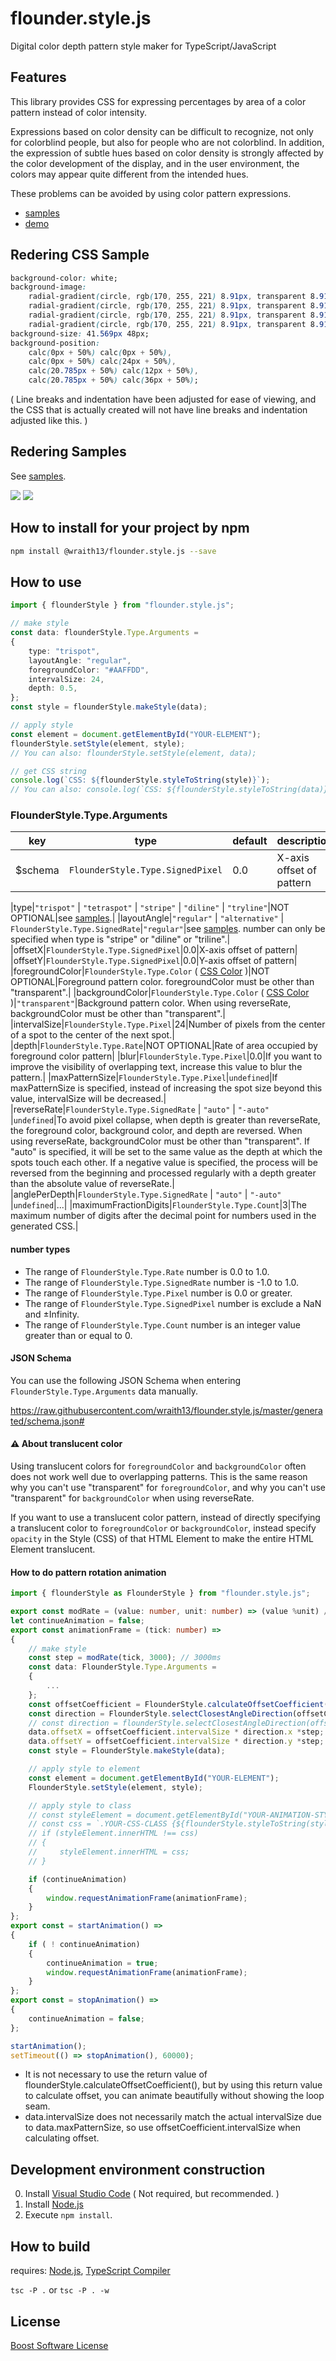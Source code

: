# flounder.style.js

Digital color depth pattern style maker for TypeScript/JavaScript

## Features

This library provides CSS for expressing percentages by area of ​​a color pattern instead of color intensity.

Expressions based on color density can be difficult to recognize, not only for colorblind people, but also for people who are not colorblind. In addition, the expression of subtle hues based on color density is strongly affected by the color development of the display, and in the user environment, the colors may appear quite different from the intended hues.

These problems can be avoided by using color pattern expressions.

- [samples](https://wraith13.github.io/flounder.style.js/samples.html)
- [demo](https://wraith13.github.io/flounder.style.js/demo.html)

## Redering CSS Sample

```css
background-color: white;
background-image:
    radial-gradient(circle, rgb(170, 255, 221) 8.91px, transparent 8.91px),
    radial-gradient(circle, rgb(170, 255, 221) 8.91px, transparent 8.91px),
    radial-gradient(circle, rgb(170, 255, 221) 8.91px, transparent 8.91px),
    radial-gradient(circle, rgb(170, 255, 221) 8.91px, transparent 8.91px);
background-size: 41.569px 48px;
background-position:
    calc(0px + 50%) calc(0px + 50%),
    calc(0px + 50%) calc(24px + 50%),
    calc(20.785px + 50%) calc(12px + 50%),
    calc(20.785px + 50%) calc(36px + 50%);
```

( Line breaks and indentation have been adjusted for ease of viewing, and the CSS that is actually created will not have line breaks and indentation adjusted like this. )

## Redering Samples

See [samples](https://wraith13.github.io/flounder.style.js/samples.html).

![](./image/sample0.png)
![](./image/sample1.png)

## How to install for your project by npm

```sh
npm install @wraith13/flounder.style.js --save
```

## How to use

```typescript
import { flounderStyle } from "flounder.style.js";

// make style
const data: flounderStyle.Type.Arguments =
{
    type: "trispot",
    layoutAngle: "regular",
    foregroundColor: "#AAFFDD",
    intervalSize: 24,
    depth: 0.5,
};
const style = flounderStyle.makeStyle(data);

// apply style
const element = document.getElementById("YOUR-ELEMENT");
flounderStyle.setStyle(element, style);
// You can also: flounderStyle.setStyle(element, data);

// get CSS string
console.log(`CSS: ${flounderStyle.styleToString(style)}`);
// You can also: console.log(`CSS: ${flounderStyle.styleToString(data)}`);
```

### FlounderStyle.Type.Arguments

|key|type|default|description|
|---|---|---|---|
|$schema|`FlounderStyle.Type.SignedPixel`|0.0|X-axis offset of pattern|

|type|`"trispot"` \| `"tetraspot"` \| `"stripe"` \| `"diline"` \| `"tryline"`|NOT OPTIONAL|see [samples](https://wraith13.github.io/flounder.style.js/samples.html).|
|layoutAngle|`"regular"` \| `"alternative"` \| `FlounderStyle.Type.SignedRate`|`"regular"`|see [samples](https://wraith13.github.io/flounder.style.js/samples.html). number can only be specified when type is "stripe" or "diline" or "triline".|
|offsetX|`FlounderStyle.Type.SignedPixel`|0.0|X-axis offset of pattern|
|offsetY|`FlounderStyle.Type.SignedPixel`|0.0|Y-axis offset of pattern|
|foregroundColor|`FlounderStyle.Type.Color` ( [CSS Color](https://developer.mozilla.org/en-US/docs/Web/CSS/color_value) )|NOT OPTIONAL|Foreground pattern color. foregroundColor must be other than "transparent".|
|backgroundColor|`FlounderStyle.Type.Color` ( [CSS Color](https://developer.mozilla.org/en-US/docs/Web/CSS/color_value) )|`"transparent"`|Background pattern color. When using reverseRate, backgroundColor must be other than "transparent".|
|intervalSize|`FlounderStyle.Type.Pixel`|24|Number of pixels from the center of a spot to the center of the next spot.|
|depth|`FlounderStyle.Type.Rate`|NOT OPTIONAL|Rate of area occupied by foreground color pattern|
|blur|`FlounderStyle.Type.Pixel`|0.0|If you want to improve the visibility of overlapping text, increase this value to blur the pattern.|
|maxPatternSize|`FlounderStyle.Type.Pixel`|`undefined`|If maxPatternSize is specified, instead of increasing the spot size beyond this value, intervalSize will be decreased.|
|reverseRate|`FlounderStyle.Type.SignedRate` \| `"auto"` \| `"-auto"` |`undefined`|To avoid pixel collapse, when depth is greater than reverseRate, the foreground color, background color, and depth are reversed. When using reverseRate, backgroundColor must be other than "transparent". If "auto" is specified, it will be set to the same value as the depth at which the spots touch each other. If a negative value is specified, the process will be reversed from the beginning and processed regularly with a depth greater than the absolute value of reverseRate.|
|anglePerDepth|`FlounderStyle.Type.SignedRate` \| `"auto"` \| `"-auto"` |`undefined`|...|
|maximumFractionDigits|`FlounderStyle.Type.Count`|3|The maximum number of digits after the decimal point for numbers used in the generated CSS.|

#### number types

- The range of `FlounderStyle.Type.Rate` number is 0.0 to 1.0.
- The range of `FlounderStyle.Type.SignedRate` number is -1.0 to 1.0.
- The range of `FlounderStyle.Type.Pixel` number is 0.0 or greater.
- The range of `FlounderStyle.Type.SignedPixel` number is exclude a NaN and ±Infinity.
- The range of `FlounderStyle.Type.Count` number is an integer value greater than or equal to 0.

#### JSON Schema

You can use the following JSON Schema when entering `FlounderStyle.Type.Arguments` data manually.

<https://raw.githubusercontent.com/wraith13/flounder.style.js/master/generated/schema.json#>

#### ⚠️ About translucent color

Using translucent colors for `foregroundColor` and `backgroundColor` often does not work well due to overlapping patterns.
This is the same reason why you can't use "transparent" for `foregroundColor`, and why you can't use "transparent" for `backgroundColor` when using reverseRate.

If you want to use a translucent color pattern, instead of directly specifying a translucent color to `foregroundColor` or `backgroundColor`, instead specify `opacity` in the Style (CSS) of that HTML Element to make the entire HTML Element translucent.

#### How to do pattern rotation animation

```typescript
import { flounderStyle as FlounderStyle } from "flounder.style.js";

export const modRate = (value: number, unit: number) => (value %unit) /unit;
let continueAnimation = false;
export const animationFrame = (tick: number) =>
{
    // make style
    const step = modRate(tick, 3000); // 3000ms
    const data: FlounderStyle.Type.Arguments =
    {
        ...
    };
    const offsetCoefficient = FlounderStyle.calculateOffsetCoefficient(data);
    const direction = FlounderStyle.selectClosestAngleDirection(offsetCoefficient.directions, "up"); // "up": 0.75
    // const direction = flounderStyle.selectClosestAngleDirection(offsetCoefficient.directions, 0.0); // "right": 0.0
    data.offsetX = offsetCoefficient.intervalSize * direction.x *step;
    data.offsetY = offsetCoefficient.intervalSize * direction.y *step;
    const style = FlounderStyle.makeStyle(data);

    // apply style to element
    const element = document.getElementById("YOUR-ELEMENT");
    FlounderStyle.setStyle(element, style);

    // apply style to class
    // const styleElement = document.getElementById("YOUR-ANIMATION-STYLE-ELEMENT") as HTMLStyleElement;
    // const css = `.YOUR-CSS-CLASS {${flounderStyle.styleToString(style)}}\r\n`;
    // if (styleElement.innerHTML !== css)
    // {
    //     styleElement.innerHTML = css;
    // }

    if (continueAnimation)
    {
        window.requestAnimationFrame(animationFrame);
    }
};
export const = startAnimation() =>
{
    if ( ! continueAnimation)
    {
        continueAnimation = true;
        window.requestAnimationFrame(animationFrame);
    }
};
export const = stopAnimation() =>
{
    continueAnimation = false;
};

startAnimation();
setTimeout(() => stopAnimation(), 60000);
```

- It is not necessary to use the return value of flounderStyle.calculateOffsetCoefficient(), but by using this return value to calculate offset, you can animate beautifully without showing the loop seam.
- data.intervalSize does not necessarily match the actual intervalSize due to data.maxPatternSize, so use offsetCoefficient.intervalSize when calculating offset.

## Development environment construction

0. Install [Visual Studio Code](https://code.visualstudio.com/) ( Not required, but recommended. )
1. Install [Node.js](https://nodejs.org/)
2. Execute `npm install`.

## How to build

requires: [Node.js](https://nodejs.org/), [TypeScript Compiler](https://www.npmjs.com/package/typescript)

`tsc -P .` or `tsc -P . -w`

## License

[Boost Software License](./LICENSE_1_0.txt)
